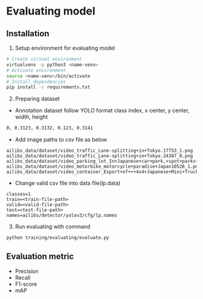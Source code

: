 # Evaluating model
## Installation
1. Setup environment for evaluating model
```bash
# Create virtual environment
virtualvenv -p python3 <name-venv>
# Activate environment
source <name-venv>/bin/activate
# Install dependencies
pip install -r requirements.txt
```
2. Preparing dataset
- Annotation dataset follow YOLO format
class index, x center, y center, width, height
```txt
0, 0.3123, 0.3132, 0.123, 0.3141
```
- Add image paths to csv file as below
```
ailibs_data/dataset/video_traffic_Lane-splitting+in+Tokyo.17753_1.png
ailibs_data/dataset/video_traffic_Lane-splitting+in+Tokyo.24387_0.png
ailibs_data/dataset/video_parking_lot_In+Japanese+car+park,+spot+parks+YOU!!258_0.png
ailibs_data/dataset/video_motorbike_motorcycle+paradise+Japan10526_1.png
ailibs_data/dataset/video_container_Export+of+++4x4+Japanese+Mini+Truck+Container++from+Japan.970_0.png
```
- Change valid csv file into data file(lp.data)
```
classes=1
train=<train-file-path>
valid=<valid-file-path>
test=<test-file-path>
names=ailibs/detector/yolov3/cfg/lp.names
```
3. Run evaluating with command
```bash
python training/evaluating/evaluate.py
```

## Evaluation metric
- Precision
- Recall
- F1-score
- mAP